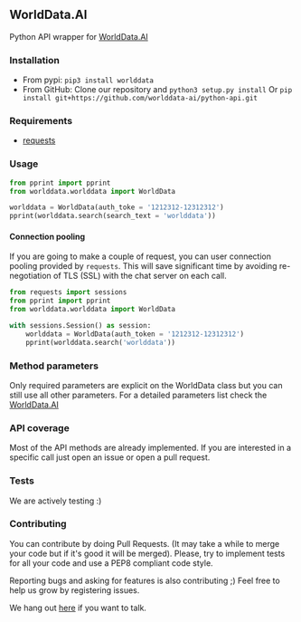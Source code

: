 ## WorldData.AI
Python API wrapper for [WorldData.AI](https://documenter.getpostman.com/view/5099717/TzRa6jAj)

### Installation
- From pypi:
`pip3 install worlddata`
- From GitHub:
Clone our repository and `python3 setup.py install` Or `pip install git+https://github.com/worlddata-ai/python-api.git`
  

### Requirements
- [requests](https://github.com/kennethreitz/requests)

### Usage
```python
from pprint import pprint
from worlddata.worlddata import WorldData

worlddata = WorldData(auth_toke = '1212312-12312312')
pprint(worlddata.search(search_text = 'worlddata'))
```

#### Connection pooling
If you are going to make a couple of request, you can user connection pooling provided by `requests`. This will save significant time by avoiding re-negotiation of TLS (SSL) with the chat server on each call.

```python
from requests import sessions
from pprint import pprint
from worlddata.worlddata import WorldData

with sessions.Session() as session:
    worlddata = WorldData(auth_token = '1212312-12312312')
    pprint(worlddata.search('worlddata'))
```
 

### Method parameters
Only required parameters are explicit on the WorldData class but you can still use all other parameters. For a detailed parameters list check the [WorldData.AI](https://documenter.getpostman.com/view/5099717/TzRa6jAj)

### API coverage
Most of the API methods are already implemented. If you are interested in a specific call just open an issue or open a pull request.

### Tests
We are actively testing :) 

### Contributing
You can contribute by doing Pull Requests. (It may take a while to merge your code but if it's good it will be merged). Please, try to implement tests for all your code and use a PEP8 compliant code style.

Reporting bugs and asking for features is also contributing ;) Feel free to help us grow by registering issues.

We hang out [here](WorldData.AI) if you want to talk. 
